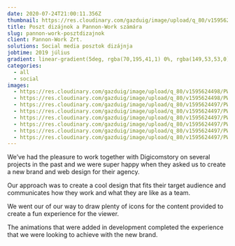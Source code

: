 ```yaml
---
date: 2020-07-24T21:00:11.356Z
thumbnail: https://res.cloudinary.com/gazduig/image/upload/q_80/v1595624498/PW/Frame_38_ijxgr9.webp
title: Poszt dizájnok a Pannon-Work számára
slug: pannon-work-posztdizajnok
client: Pannon-Work Zrt.
solutions: Social media posztok dizájnja
jobtime: 2019 július
gradient: linear-gradient(5deg, rgba(70,195,41,1) 0%, rgba(149,53,53,0) 71%)
categories:
  - all
  - social
images:
  - https://res.cloudinary.com/gazduig/image/upload/q_80/v1595624498/PW/Frame_37_ycpj5r.webp
  - https://res.cloudinary.com/gazduig/image/upload/q_80/v1595624498/PW/Frame_38_ijxgr9.webp
  - https://res.cloudinary.com/gazduig/image/upload/q_80/v1595624497/PW/Frame_32_qjczgf.webp
  - https://res.cloudinary.com/gazduig/image/upload/q_80/v1595624497/PW/Frame_33_loktfg.webp
  - https://res.cloudinary.com/gazduig/image/upload/q_80/v1595624497/PW/Frame_36_fluszf.webp
  - https://res.cloudinary.com/gazduig/image/upload/q_80/v1595624497/PW/Frame_31_r6ybtn.webp
  - https://res.cloudinary.com/gazduig/image/upload/q_80/v1595624497/PW/Frame_34_bf4728.webp
  - https://res.cloudinary.com/gazduig/image/upload/q_80/v1595624497/PW/Frame_35_be3vxa.webp
---
```

<!--StartFragment-->

We’ve had the pleasure to work together with Digicomstory on several projects in the past and we were super happy when they asked us to create a new brand and web design for their agency.

Our approach was to create a cool design that fits their target audience and communicates how they work and what they are like as a team.

We went our of our way to draw plenty of icons for the content provided to create a fun experience for the viewer.

The animations that were added in development completed the experience that we were looking to achieve with the new brand.

<!--EndFragment-->